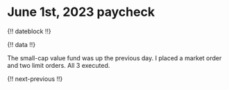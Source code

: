 # June 1st, 2023 paycheck

{!! dateblock !!}

{!! data !!}

The small-cap value fund was up the previous day. I placed a market order and two limit orders. All 3 executed.

{!! next-previous !!}
